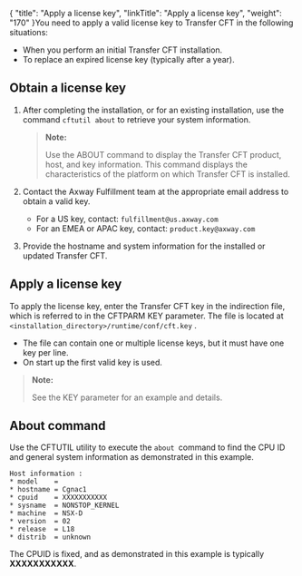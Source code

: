 {
    "title": "Apply a license key",
    "linkTitle": "Apply a license key",
    "weight": "170"
}You need to apply a valid license key to Transfer CFT in the following situations:

-   When you perform an initial Transfer CFT installation.
-   To replace an expired license key (typically after a year).

## Obtain a license key

1.  After completing the installation, or for an existing installation, use the command `cftutil about` to retrieve your system information.

    > **Note:**
    >
    > Use the ABOUT command to display
    > the Transfer CFT product, host, and key information. This command displays the characteristics of the platform
    > on which Transfer CFT is installed.

2.  Contact the Axway Fulfillment team at the appropriate email address to obtain a valid key.
    -   For a US key, contact: `fulfillment@us.axway.com`
    -   For an EMEA or APAC key, contact: `product.key@axway.com`

3.  Provide the hostname and system information for the installed or updated Transfer CFT.

## Apply a license key

To apply the license key, enter the Transfer CFT key in the indirection file, which is referred to in the CFTPARM KEY parameter. The file is located at `<installation_directory>/runtime/conf/cft.key` .

-   The file can contain one or multiple license keys, but it must have one key per line.
-   On start up the first valid key is used.

> **Note:**
>
> See the KEY parameter for an example and details.

## About command

Use the CFTUTIL utility to execute the `about `command to find the CPU ID and general system information as demonstrated in this example.



    Host information :
    * model    =
    * hostname = Cgnac1
    * cpuid    = XXXXXXXXXXX
    * sysname  = NONSTOP_KERNEL
    * machine  = NSX-D
    * version  = 02
    * release  = L18
    * distrib  = unknown

The CPUID is fixed, and as demonstrated in this example is typically **XXXXXXXXXXX**.
